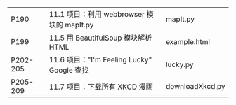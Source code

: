||||
-|-|-
P190|11.1 项目：利用 webbrowser 模块的 mapIt.py|mapIt.py
P199|11.5 用 BeautifulSoup 模块解析 HTML|example.html
P202-205|11.6 项目："I'm Feeling Lucky" Google 查找|lucky.py
P205-209|11.7 项目：下载所有 XKCD 漫画|downloadXkcd.py